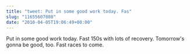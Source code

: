 ```yaml
---
title: "tweet: Put in some good work today. Fas"
slug: "11655607808"
date: "2010-04-05T19:06:49+00:00"
---
```

Put in some good work today. Fast 150s with lots of recovery. Tomorrow's gonna be good, too. Fast races to come.